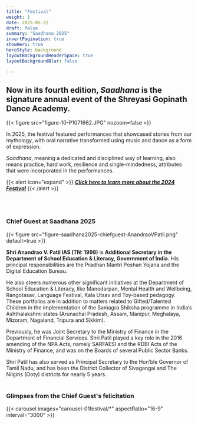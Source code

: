 ```yaml
---
title: "Festival"
weight: 1
date: 2025-05-22
draft: false
summary: "Saadhana 2025"
invertPagination: true
showHero: true
heroStyle: background
layoutBackgroundHeaderSpace: true
layoutBackgroundBlur: false

---
```


## Now in its fourth edition, _Saadhana_ is the signature annual event of the Shreyasi Gopinath Dance Academy.

{{< figure
    src="figure-10-P1071662.JPG"
    nozoom=false
    >}}


In 2025, the festival featured performances that showcased stories from our mythology, with oral narrative transformed using music and dance as a form of expression.

_Saadhana_, meaning a dedicated and disciplined way of learning, also means practice, hard work, resilience and single-mindedness, attributes that were incorporated in the performances.

{{< alert icon="expand" >}}
[**_Click here to learn more about the 2024 Festival_**](https://saadhana2024.sgda.in)
{{< /alert >}}

<br />
<br />

### Chief Guest at Saadhana 2025
{{< figure
    src="figure-saadhana2025-chiefguest-AnandraoVPatil.png"
    default=true
    >}}
   
**Shri Anandrao V. Patil IAS (TN: 1998)** is **Additional Secretary in the Department of School Education & Literacy, Government of India.** His principal responsibilities are the Pradhan Mantri Poshan Yojana and the Digital Education Bureau. 

He also steers numerous other significant initiatives at the Department of School Education & Literacy, like Manodarpan, Mental Health and Wellbeing, Rangotasav, Language Festival, Kala Utsav and Toy-based pedagogy. These portfolios are in addition to matters related to Gifted/Talented Children in the implementation of the Samagra Shiksha programme in India’s Ashthalakshmi states (Arunachal Pradesh, Assam, Manipur, Meghalaya, Mizoram, Nagaland, Tripura and Sikkim).

Previously, he was Joint Secretary to the Ministry of Finance in the Department of Financial Services. Shri Patil played a key role in the 2016 amending of the NPA Acts, namely SARFAESI and the RDBI Acts of the Ministry of Finance, and was on the Boards of several Public Sector Banks.

Shri Patil has also served as Principal Secretary to the Hon’ble Governor of Tamil Nadu, and has been the District Collector of Sivagangai and The Nilgiris (Ooty) districts for nearly 5 years.
<br />
<br />

### Glimpses from the Chief Guest's felicitation
{{< carousel images="carousel-01festival/*" aspectRatio="16-9" interval="3000" >}}
